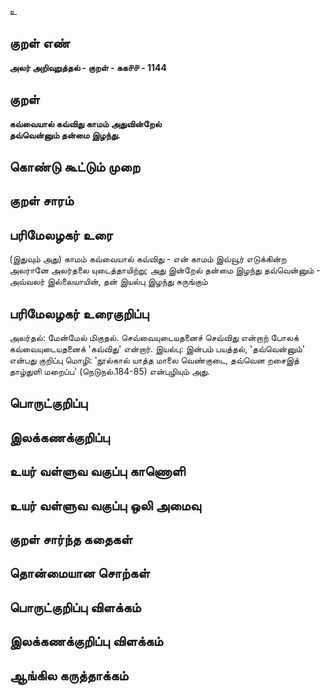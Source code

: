 உ

## குறள் எண் 

**அலர் அறிவுறுத்தல் - குறள் - கக௪௪ - 1144**

## குறள் 

**கவ்வையால் கவ்விது காமம் அதுவின்றேல்  
தவ்வென்னும் தன்மை இழந்து.**

## கொண்டு கூட்டும் முறை


## குறள் சாரம் 


## பரிமேலழகர் உரை

(இதுவும் அது) காமம் கவ்வையால் கவ்விது - என் காமம் இவ்வூர் எடுக்கின்ற அலரானே அலர்தலை யுடைத்தாயிற்று; அது இன்றேல் தன்மை இழந்து தவ்வென்னும் - அவ்வலர் இல்லையாயின், தன் இயல்பு இழந்து சுருங்கும்

## பரிமேலழகர் உரைகுறிப்பு   

அலர்தல்: மேன்மேல் மிகுதல். செவ்வையுடையதனைச் செவ்விது என்றாற் போலக் கவ்வையுடையதனைக் 'கவ்விது' என்றார். இயல்பு: இன்பம் பயத்தல், 'தவ்வென்னும்' என்பது குறிப்பு மொழி: 'நூல்கால் யாத்த மாலை வெண்குடை, தவ்வென றசைஇத் தாழ்துளி மறைப்ப' (நெடுநல்.184-85) என்புழியும் அது.

## பொருட்குறிப்பு 


## இலக்கணக்குறிப்பு  


## உயர் வள்ளுவ வகுப்பு காணொளி


## உயர் வள்ளுவ வகுப்பு ஒலி அமைவு 

 
## குறள் சார்ந்த கதைகள் 


## தொன்மையான சொற்கள்


## பொருட்குறிப்பு விளக்கம்


## இலக்கணக்குறிப்பு விளக்கம்


## ஆங்கில கருத்தாக்கம் 


